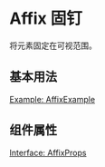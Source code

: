 # Affix 固钉

将元素固定在可视范围。

## 基本用法

[Example: AffixExample](./_example/AffixExample.jsx)

## 组件属性

[Interface: AffixProps](./AffixProps.tsx)
